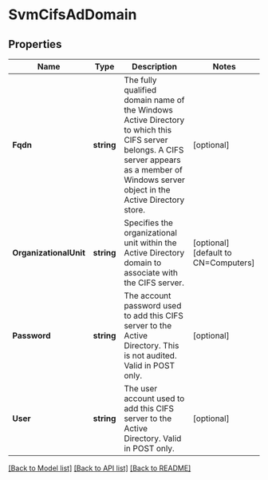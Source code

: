 # SvmCifsAdDomain

## Properties

Name | Type | Description | Notes
------------ | ------------- | ------------- | -------------
**Fqdn** | **string** | The fully qualified domain name of the Windows Active Directory to which this CIFS server belongs. A CIFS server appears as a member of Windows server object in the Active Directory store.  | [optional] 
**OrganizationalUnit** | **string** | Specifies the organizational unit within the Active Directory domain to associate with the CIFS server.  | [optional] [default to CN=Computers]
**Password** | **string** | The account password used to add this CIFS server to the Active Directory. This is not audited. Valid in POST only.  | [optional] 
**User** | **string** | The user account used to add this CIFS server to the Active Directory. Valid in POST only.  | [optional] 

[[Back to Model list]](../README.md#documentation-for-models) [[Back to API list]](../README.md#documentation-for-api-endpoints) [[Back to README]](../README.md)


